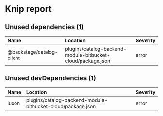 # Knip report

## Unused dependencies (1)

| Name                      | Location     | Severity |
| :------------------------ | :----------- | :------- |
| @backstage/catalog-client | plugins/catalog-backend-module-bitbucket-cloud/package.json | error    |

## Unused devDependencies (1)

| Name  | Location     | Severity |
| :---- | :----------- | :------- |
| luxon | plugins/catalog-backend-module-bitbucket-cloud/package.json | error    |

